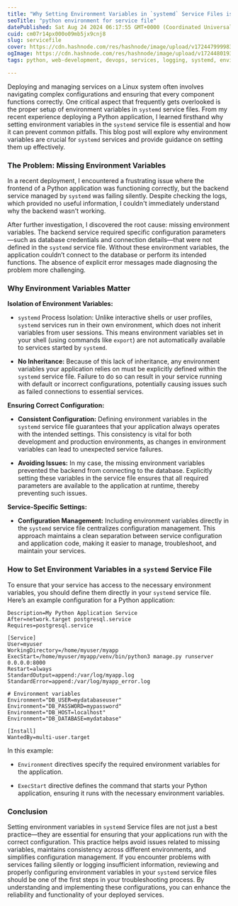```yaml
---
title: "Why Setting Environment Variables in `systemd` Service Files is Crucial for Your Applications"
seoTitle: "python environment for service file"
datePublished: Sat Aug 24 2024 06:17:55 GMT+0000 (Coordinated Universal Time)
cuid: cm07r14px000o09mb5jx9cnj8
slug: servicefile
cover: https://cdn.hashnode.com/res/hashnode/image/upload/v1724479999839/8b843117-c60b-4393-a5dd-01b793a426df.png
ogImage: https://cdn.hashnode.com/res/hashnode/image/upload/v1724480193142/bc1a3ec4-2f03-432b-8832-6096d3090180.png
tags: python, web-development, devops, services, logging, systemd, environment-variables, python-projects, service-file, systemctl, environment-setup

---
```


Deploying and managing services on a Linux system often involves navigating complex configurations and ensuring that every component functions correctly. One critical aspect that frequently gets overlooked is the proper setup of environment variables in `systemd` service files. From my recent experience deploying a Python application, I learned firsthand why setting environment variables in the `systemd` service file is essential and how it can prevent common pitfalls. This blog post will explore why environment variables are crucial for `systemd` services and provide guidance on setting them up effectively.

### The Problem: Missing Environment Variables

In a recent deployment, I encountered a frustrating issue where the frontend of a Python application was functioning correctly, but the backend service managed by `systemd` was failing silently. Despite checking the logs, which provided no useful information, I couldn't immediately understand why the backend wasn't working.

After further investigation, I discovered the root cause: missing environment variables. The backend service required specific configuration parameters—such as database credentials and connection details—that were not defined in the `systemd` service file. Without these environment variables, the application couldn’t connect to the database or perform its intended functions. The absence of explicit error messages made diagnosing the problem more challenging.

### Why Environment Variables Matter

**Isolation of Environment Variables:**

* `systemd` Process Isolation: Unlike interactive shells or user profiles, `systemd` services run in their own environment, which does not inherit variables from user sessions. This means environment variables set in your shell (using commands like `export`) are not automatically available to services started by `systemd`.
    
* **No Inheritance:** Because of this lack of inheritance, any environment variables your application relies on must be explicitly defined within the `systemd` service file. Failure to do so can result in your service running with default or incorrect configurations, potentially causing issues such as failed connections to essential services.
    

**Ensuring Correct Configuration:**

* **Consistent Configuration:** Defining environment variables in the `systemd` service file guarantees that your application always operates with the intended settings. This consistency is vital for both development and production environments, as changes in environment variables can lead to unexpected service failures.
    
* **Avoiding Issues:** In my case, the missing environment variables prevented the backend from connecting to the database. Explicitly setting these variables in the service file ensures that all required parameters are available to the application at runtime, thereby preventing such issues.
    

**Service-Specific Settings:**

* **Configuration Management:** Including environment variables directly in the `systemd` service file centralizes configuration management. This approach maintains a clean separation between service configuration and application code, making it easier to manage, troubleshoot, and maintain your services.
    

### How to Set Environment Variables in a `systemd` Service File

To ensure that your service has access to the necessary environment variables, you should define them directly in your `systemd` service file. Here’s an example configuration for a Python application:

```basic
Description=My Python Application Service
After=network.target postgresql.service 
Requires=postgresql.service

[Service]
User=myuser
WorkingDirectory=/home/myuser/myapp
ExecStart=/home/myuser/myapp/venv/bin/python3 manage.py runserver 0.0.0.0:8000
Restart=always
StandardOutput=append:/var/log/myapp.log
StandardError=append:/var/log/myapp_error.log

# Environment variables
Environment="DB_USER=mydatabaseuser"
Environment="DB_PASSWORD=mypassword"
Environment="DB_HOST=localhost"
Environment="DB_DATABASE=mydatabase"

[Install]
WantedBy=multi-user.target

```

In this example:

* `Environment` directives specify the required environment variables for the application.
    
* `ExecStart` directive defines the command that starts your Python application, ensuring it runs with the necessary environment variables.
    

### Conclusion

Setting environment variables in `systemd` Service files are not just a best practice—they are essential for ensuring that your applications run with the correct configuration. This practice helps avoid issues related to missing variables, maintains consistency across different environments, and simplifies configuration management. If you encounter problems with services failing silently or logging insufficient information, reviewing and properly configuring environment variables in your `systemd` service files should be one of the first steps in your troubleshooting process. By understanding and implementing these configurations, you can enhance the reliability and functionality of your deployed services.